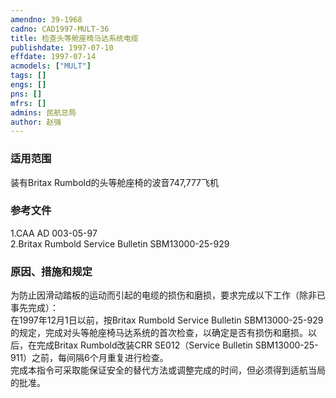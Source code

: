 ```yaml
---
amendno: 39-1968  
cadno: CAD1997-MULT-36  
title: 检查头等舱座椅马达系统电缆  
publishdate: 1997-07-10  
effdate: 1997-07-14  
acmodels: ["MULT"]  
tags: []  
engs: []  
pns: []  
mfrs: []  
admins: 民航总局  
author: 赵强  
---
```

  
### 适用范围  
装有Britax Rumbold的头等舱座椅的波音747,777飞机  
  
<!--more-->  
### 参考文件  
  1.CAA AD 003-05-97  
  2.Britax Rumbold Service Bulletin SBM13000-25-929  
  
### 原因、措施和规定  

  为防止因滑动踏板的运动而引起的电缆的损伤和磨损，要求完成以下工作（除非已事先完成）：  
  在1997年12月1日以前，按Britax Rumbold Service Bulletin SBM13000-25-929的规定，完成对头等舱座椅马达系统的首次检查，以确定是否有损伤和磨损。以后，在完成Britax Rumbold改装CRR SE012（Service Bulletin SBM13000-25-911）之前，每间隔6个月重复进行检查。  
  完成本指令可采取能保证安全的替代方法或调整完成的时间，但必须得到适航当局的批准。  
